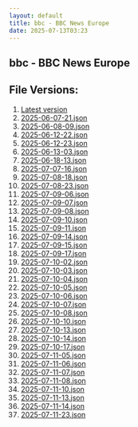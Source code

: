 ```yaml
---
layout: default
title: bbc - BBC News Europe
date: 2025-07-13T03:23
---
```


## bbc - BBC News Europe

<div id="data-chart"></div>
<div id="data-table"></div>
<script>
document.addEventListener('DOMContentLoaded', function(){
  document.getElementById('data-table').textContent = 'This source isn't supported for tables yet.';
});
</script>

## File Versions:
1. [Latest version](./latest.json)
2. [2025-06-07-21.json](./2025-06-07-21.json)
3. [2025-06-08-09.json](./2025-06-08-09.json)
4. [2025-06-12-22.json](./2025-06-12-22.json)
5. [2025-06-12-23.json](./2025-06-12-23.json)
6. [2025-06-13-03.json](./2025-06-13-03.json)
7. [2025-06-18-13.json](./2025-06-18-13.json)
8. [2025-07-07-16.json](./2025-07-07-16.json)
9. [2025-07-08-18.json](./2025-07-08-18.json)
10. [2025-07-08-23.json](./2025-07-08-23.json)
11. [2025-07-09-06.json](./2025-07-09-06.json)
12. [2025-07-09-07.json](./2025-07-09-07.json)
13. [2025-07-09-08.json](./2025-07-09-08.json)
14. [2025-07-09-10.json](./2025-07-09-10.json)
15. [2025-07-09-11.json](./2025-07-09-11.json)
16. [2025-07-09-14.json](./2025-07-09-14.json)
17. [2025-07-09-15.json](./2025-07-09-15.json)
18. [2025-07-09-17.json](./2025-07-09-17.json)
19. [2025-07-10-02.json](./2025-07-10-02.json)
20. [2025-07-10-03.json](./2025-07-10-03.json)
21. [2025-07-10-04.json](./2025-07-10-04.json)
22. [2025-07-10-05.json](./2025-07-10-05.json)
23. [2025-07-10-06.json](./2025-07-10-06.json)
24. [2025-07-10-07.json](./2025-07-10-07.json)
25. [2025-07-10-08.json](./2025-07-10-08.json)
26. [2025-07-10-10.json](./2025-07-10-10.json)
27. [2025-07-10-13.json](./2025-07-10-13.json)
28. [2025-07-10-14.json](./2025-07-10-14.json)
29. [2025-07-10-17.json](./2025-07-10-17.json)
30. [2025-07-11-05.json](./2025-07-11-05.json)
31. [2025-07-11-06.json](./2025-07-11-06.json)
32. [2025-07-11-07.json](./2025-07-11-07.json)
33. [2025-07-11-08.json](./2025-07-11-08.json)
34. [2025-07-11-10.json](./2025-07-11-10.json)
35. [2025-07-11-13.json](./2025-07-11-13.json)
36. [2025-07-11-14.json](./2025-07-11-14.json)
37. [2025-07-11-23.json](./2025-07-11-23.json)

